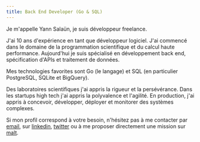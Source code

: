 ```yaml
---
title: Back End Developer (Go & SQL)
---
```


Je m'appelle Yann Salaün, je suis développeur freelance.

J'ai 10 ans d'expérience en tant que développeur logiciel. J'ai commencé dans le domaine de la programmation scientifique et du calcul haute performance. Aujourd'hui je suis spécialisé en développement back end, spécification d'APIs et traitement de données.

Mes technologies favorites sont Go (le langage) et SQL (en particulier PostgreSQL, SQLite et BigQuery).

Des laboratoires scientifiques j'ai appris la rigueur et la persévérance. Dans les startups high tech j'ai appris la polyvalence et l'agilité. En production, j'ai appris à concevoir, développer, déployer et monitorer des systèmes complexes.

Si mon profil correspond à votre besoin, n'hésitez pas à me contacter par [email](mailto:yannsalaun1@gmail.com), sur [linkedin](https://www.linkedin.com/in/yann-sala%C3%BCn-18638b58/), [twitter](https://twitter.com/yannsal1) ou à me proposer directement une mission sur [malt](https://www.malt.fr/profile/yannsalaun1).